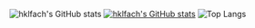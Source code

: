 ![hklfach's GitHub stats](https://github-readme-stats.vercel.app/api?username=hklfach&theme=dark&show_icons=true)
[![hklfach's GitHub stats](https://github-readme-stats.vercel.app/api?username=hklfach&count_private=true&show_icons=true&hide_title=true&include_all_commits=true&bg_color=00000000)](https://github.com/anuraghazra/github-readme-stats)
![Top Langs](https://github-readme-stats.vercel.app/api/top-langs/?username=hklfach&layout=compact)
